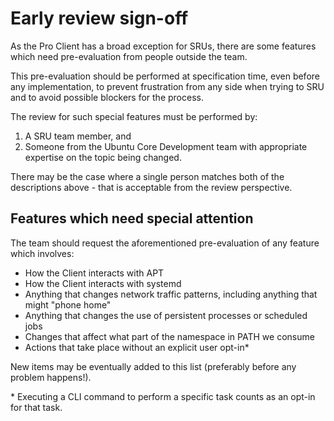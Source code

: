 # Early review sign-off

As the Pro Client has a broad exception for SRUs, there are some features which
need pre-evaluation from people outside the team.

This pre-evaluation should be performed at specification time, even before any
implementation, to prevent frustration from any side when trying to SRU and to
avoid possible blockers for the process.

The review for such special features must be performed by:

1. A SRU team member, and
2. Someone from the Ubuntu Core Development team with appropriate expertise on
   the topic being changed.

There may be the case where a single person matches both of the descriptions
above - that is acceptable from the review perspective.

## Features which need special attention

The team should request the aforementioned pre-evaluation of any feature which
involves:

- How the Client interacts with APT
- How the Client interacts with systemd
- Anything that changes network traffic patterns, including anything
that might "phone home"
- Anything that changes the use of persistent processes or scheduled
jobs
- Changes that affect what part of the namespace in PATH we consume
- Actions that take place without an explicit user opt-in*

New items may be eventually added to this list
(preferably before any problem happens!).


\* Executing a CLI command to perform a specific task counts as an opt-in for
that task.
